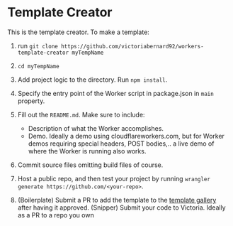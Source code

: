 # Template Creator

This is the template creator. To make a template:

1. run `git clone https://github.com/victoriabernard92/workers-template-creator myTempName`

2. `cd myTempName`

3. Add project logic to the directory. Run `npm install`.

4. Specify the entry point of the Worker script in package.json in `main` property.

5. Fill out the `README.md`. Make sure to include:

   - Description of what the Worker accomplishes.
   - Demo. Ideally a demo using cloudflareworkers.com, but for Worker demos requiring special headers,
     POST bodies,.. a live demo of where the Worker is running also works.

6. Commit source files omitting build files of course.

7. Host a public repo, and then test your project by running `wrangler generate https://github.com/<your-repo>`.

8. (Boilerplate) Submit a PR to add the template to the [template gallery](https://github.com/cloudflare/cloudflare-docs/edit/master/content/templates/_index.md) after having it approved.
   (Snipper) Submit your code to Victoria. Ideally as a PR to a repo you own
